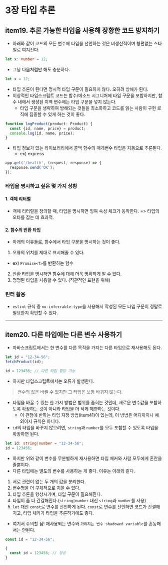 # 3장 타입 추론

## item19. 추론 가능한 타입을 사용해 장황한 코드 방지하기

- 아래와 같이 코드의 모든 변수에 타입을 선언하는 것은 비생산적이며 형편없는 스타일로 여겨진다.

```typescript
let x: number = 12;
```

- 그냥 다음처럼만 해도 충분하다.

```typescript
let x = 12;
```

- 타입 추론이 된다면 명시적 타입 구문이 필요하지 않다. 오히려 방해가 된다.
- 이상적인 타입스크립트 코드는 함수/메소드 시그니처에 타입 구문을 포함하지만, 함수 내에서 생성된 지역 변수에는 타입 구문을 넣지 않는다.
  - 타입 구문을 생략하여 방해되는 것들을 최소화하고 코드를 읽는 사람이 구현 로직에 집중할 수 있게 하는 것이 좋다.

```typescript
function logProduct(product: Product) {
  const {id, name, price} = product;
  console.log(id, name, price);
}
```

- 타입 정보가 있는 라이브러리에서 콜백 함수의 매개변수 타입은 자동으로 추론된다.
  - ex) express

```typescript
app.get('/health', (request, response) => {
  response.send('OK');
});
```

### 타입을 명시하고 싶은 몇 가지 상황

#### 1. 객체 리터럴

- 객체 리터럴을 정의할 때, 타입을 명시하면 잉여 속성 체크가 동작한다. => 타입의 오타를 잡는 데 효과적.

#### 2. 함수의 반환 타입

- 아래의 이유들로, 함수에서 타입 구문을 명시하는 것이 좋다.

1. 오류의 위치를 제대로 표시해줄 수 있다. 
  - ex) `Promise<T>`를 반환하는 함수
2. 반환 타입을 명시하면 함수에 대해 더욱 명확하게 알 수 있다.
3. 명명된 타입을 사용할 수 있다. (직관적인 표현을 위해)

### 린터 활용

- `eslint` 규칙 중 `no-inferrable-type`을 사용해서 작성된 모든 타입 구문이 정말로 필요한지 확인할 수 있다.

---

## item20. 다른 타입에는 다른 변수 사용하기

- 자바스크립트에서는 한 변수를 다른 목적을 가지는 다른 타입으로 재사용해도 된다.

```javascript
let id = "12-34-56";
fetchProduct(id);

id = 123456; // 다른 타입 할당 가능
```

- 하지만 타입스크립트에서는 오류가 발생한다.

> 변수의 값은 바뀔 수 있지만 그 타입은 보통 바뀌지 않는다.

- 타입을 바꿀 수 있는 한 가지 방법은 범위를 좁히는 것인데, 새로운 변수값을 포함하도록 확장하는 것이 아니라 타입을 더 작게 제한하는 것이다.
  - 이 관점에 반하는 타입 지정 방법(item41)이 있는데, 이 방법은 어디까지나 예외이지 규칙은 아니다.
- `id`의 타입을 바꾸지 않으려면, `string`과 `number`를 모두 포함할 수 있도록 타입을 확장하면 된다.

```typescript
let id: string|number = "12-34-56";
id = 123456;
```

- 하지만 위와 같이 변수를 무분별하게 재사용하면 타입 체커와 사람 모두에게 혼란을 줄뿐이다.
- 다른 타입에는 별도의 변수를 사용하는 게 좋다. 이유는 아래와 같다.

1. 서로 관련이 없는 두 개의 값을 분리한다.
2. 변수명을 더 구체적으로 지을 수 있다.
3. 타입 추론을 향상시키며, 타입 구문이 필요해진다.
4. 타입이 좀 더 간결해진다.(`string|number` 대신 `string`과 `number`를 사용)
5. `let` 대신 `const`로 변수를 선언하게 된다. `const`로 변수를 선언하면 코드가 간결해지고, 타입 체커가 타입을 추론하기에도 좋다.

- 여기서 주의할 점! 재사용되는 변수와 `가려지는 변수 shadowed variable`를 혼동해서는 안된다.

```typescript
const id = "12-34-56";

{
  const id = 123456; // 정상
}
```
